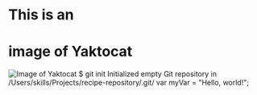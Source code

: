 # This is an <h1> image of Yaktocat
![Image of Yaktocat](https://octodex.github.com/images/yaktocat.png)
$ git init Initialized empty Git repository in /Users/skills/Projects/recipe-repository/.git/
var myVar = "Hello, world!";
